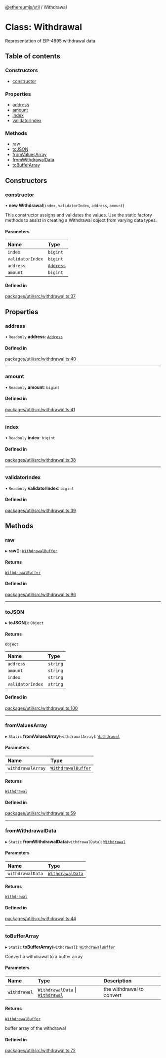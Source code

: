 [@ethereumjs/util](../README.md) / Withdrawal

# Class: Withdrawal

Representation of EIP-4895 withdrawal data

## Table of contents

### Constructors

- [constructor](Withdrawal.md#constructor)

### Properties

- [address](Withdrawal.md#address)
- [amount](Withdrawal.md#amount)
- [index](Withdrawal.md#index)
- [validatorIndex](Withdrawal.md#validatorindex)

### Methods

- [raw](Withdrawal.md#raw)
- [toJSON](Withdrawal.md#tojson)
- [fromValuesArray](Withdrawal.md#fromvaluesarray)
- [fromWithdrawalData](Withdrawal.md#fromwithdrawaldata)
- [toBufferArray](Withdrawal.md#tobufferarray)

## Constructors

### constructor

• **new Withdrawal**(`index`, `validatorIndex`, `address`, `amount`)

This constructor assigns and validates the values.
Use the static factory methods to assist in creating a Withdrawal object from varying data types.

#### Parameters

| Name | Type |
| :------ | :------ |
| `index` | `bigint` |
| `validatorIndex` | `bigint` |
| `address` | [`Address`](Address.md) |
| `amount` | `bigint` |

#### Defined in

[packages/util/src/withdrawal.ts:37](https://github.com/ethereumjs/ethereumjs-monorepo/blob/master/packages/util/src/withdrawal.ts#L37)

## Properties

### address

• `Readonly` **address**: [`Address`](Address.md)

#### Defined in

[packages/util/src/withdrawal.ts:40](https://github.com/ethereumjs/ethereumjs-monorepo/blob/master/packages/util/src/withdrawal.ts#L40)

___

### amount

• `Readonly` **amount**: `bigint`

#### Defined in

[packages/util/src/withdrawal.ts:41](https://github.com/ethereumjs/ethereumjs-monorepo/blob/master/packages/util/src/withdrawal.ts#L41)

___

### index

• `Readonly` **index**: `bigint`

#### Defined in

[packages/util/src/withdrawal.ts:38](https://github.com/ethereumjs/ethereumjs-monorepo/blob/master/packages/util/src/withdrawal.ts#L38)

___

### validatorIndex

• `Readonly` **validatorIndex**: `bigint`

#### Defined in

[packages/util/src/withdrawal.ts:39](https://github.com/ethereumjs/ethereumjs-monorepo/blob/master/packages/util/src/withdrawal.ts#L39)

## Methods

### raw

▸ **raw**(): [`WithdrawalBuffer`](../README.md#withdrawalbuffer)

#### Returns

[`WithdrawalBuffer`](../README.md#withdrawalbuffer)

#### Defined in

[packages/util/src/withdrawal.ts:96](https://github.com/ethereumjs/ethereumjs-monorepo/blob/master/packages/util/src/withdrawal.ts#L96)

___

### toJSON

▸ **toJSON**(): `Object`

#### Returns

`Object`

| Name | Type |
| :------ | :------ |
| `address` | `string` |
| `amount` | `string` |
| `index` | `string` |
| `validatorIndex` | `string` |

#### Defined in

[packages/util/src/withdrawal.ts:100](https://github.com/ethereumjs/ethereumjs-monorepo/blob/master/packages/util/src/withdrawal.ts#L100)

___

### fromValuesArray

▸ `Static` **fromValuesArray**(`withdrawalArray`): [`Withdrawal`](Withdrawal.md)

#### Parameters

| Name | Type |
| :------ | :------ |
| `withdrawalArray` | [`WithdrawalBuffer`](../README.md#withdrawalbuffer) |

#### Returns

[`Withdrawal`](Withdrawal.md)

#### Defined in

[packages/util/src/withdrawal.ts:59](https://github.com/ethereumjs/ethereumjs-monorepo/blob/master/packages/util/src/withdrawal.ts#L59)

___

### fromWithdrawalData

▸ `Static` **fromWithdrawalData**(`withdrawalData`): [`Withdrawal`](Withdrawal.md)

#### Parameters

| Name | Type |
| :------ | :------ |
| `withdrawalData` | [`WithdrawalData`](../README.md#withdrawaldata) |

#### Returns

[`Withdrawal`](Withdrawal.md)

#### Defined in

[packages/util/src/withdrawal.ts:44](https://github.com/ethereumjs/ethereumjs-monorepo/blob/master/packages/util/src/withdrawal.ts#L44)

___

### toBufferArray

▸ `Static` **toBufferArray**(`withdrawal`): [`WithdrawalBuffer`](../README.md#withdrawalbuffer)

Convert a withdrawal to a buffer array

#### Parameters

| Name | Type | Description |
| :------ | :------ | :------ |
| `withdrawal` | [`WithdrawalData`](../README.md#withdrawaldata) \| [`Withdrawal`](Withdrawal.md) | the withdrawal to convert |

#### Returns

[`WithdrawalBuffer`](../README.md#withdrawalbuffer)

buffer array of the withdrawal

#### Defined in

[packages/util/src/withdrawal.ts:72](https://github.com/ethereumjs/ethereumjs-monorepo/blob/master/packages/util/src/withdrawal.ts#L72)
